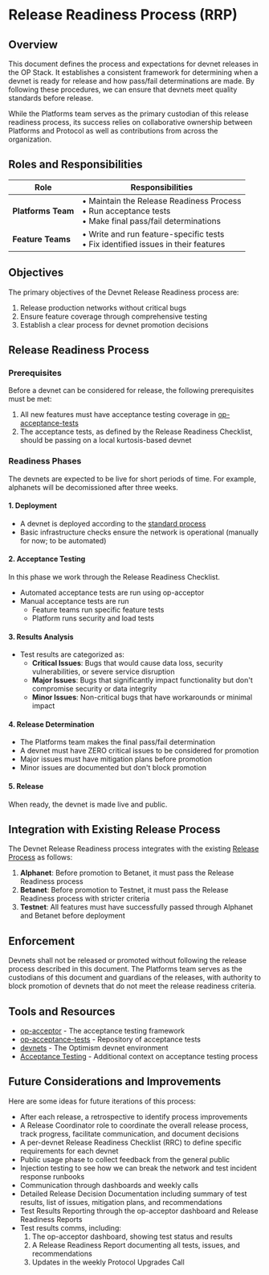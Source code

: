 # Release Readiness Process (RRP)

## Overview

This document defines the process and expectations for devnet releases in the OP Stack. It establishes a consistent framework for determining when a devnet is ready for release and how pass/fail determinations are made. By following these procedures, we can ensure that devnets meet quality standards before release.

While the Platforms team serves as the primary custodian of this release readiness process, its success relies on collaborative ownership between Platforms and Protocol as well as contributions from across the organization.

## Roles and Responsibilities

| Role | Responsibilities |
|------|-----------------|
| **Platforms Team** | • Maintain the Release Readiness Process<br>• Run acceptance tests<br>• Make final pass/fail determinations |
| **Feature Teams** | • Write and run feature-specific tests<br>• Fix identified issues in their features |

## Objectives

The primary objectives of the Devnet Release Readiness process are:

1. Release production networks without critical bugs
2. Ensure feature coverage through comprehensive testing
3. Establish a clear process for devnet promotion decisions

## Release Readiness Process

### Prerequisites

Before a devnet can be considered for release, the following prerequisites must be met:

1. All new features must have acceptance testing coverage in [op-acceptance-tests](https://github.com/ethereum-optimism/optimism/tree/main/op-acceptance-tests)
2. The acceptance tests, as defined by the Release Readiness Checklist, should be passing on a local kurtosis-based devnet

### Readiness Phases

The devnets are expected to be live for short periods of time. For example, alphanets will be decomissioned after three weeks.

#### 1. Deployment

- A devnet is deployed according to the [standard process](https://github.com/ethereum-optimism/devnets/blob/main/README.md)
- Basic infrastructure checks ensure the network is operational (manually for now; to be automated)


#### 2. Acceptance Testing
In this phase we work through the Release Readiness Checklist.
- Automated acceptance tests are run using op-acceptor
- Manual acceptance tests are run
  - Feature teams run specific feature tests
  - Platform runs security and load tests

#### 3. Results Analysis

- Test results are categorized as:
  - **Critical Issues**: Bugs that would cause data loss, security vulnerabilities, or severe service disruption
  - **Major Issues**: Bugs that significantly impact functionality but don't compromise security or data integrity
  - **Minor Issues**: Non-critical bugs that have workarounds or minimal impact

#### 4. Release Determination

- The Platforms team makes the final pass/fail determination
- A devnet must have ZERO critical issues to be considered for promotion
- Major issues must have mitigation plans before promotion
- Minor issues are documented but don't block promotion

#### 5. Release
When ready, the devnet is made live and public.

## Integration with Existing Release Process

The Devnet Release Readiness process integrates with the existing [Release Process](../release-process.md) as follows:

1. **Alphanet**: Before promotion to Betanet, it must pass the Release Readiness process
2. **Betanet**: Before promotion to Testnet, it must pass the Release Readiness process with stricter criteria
3. **Testnet**: All features must have successfully passed through Alphanet and Betanet before deployment

## Enforcement

Devnets shall not be released or promoted without following the release process described in this document. The Platforms team serves as the custodians of this document and guardians of the releases, with authority to block promotion of devnets that do not meet the release readiness criteria.

## Tools and Resources

- [op-acceptor](https://github.com/ethereum-optimism/infra/tree/main/op-acceptor) - The acceptance testing framework
- [op-acceptance-tests](https://github.com/ethereum-optimism/optimism/tree/develop/op-acceptance-tests) - Repository of acceptance tests
- [devnets](https://devnets.optimism.io/) - The Optimism devnet environment
- [Acceptance Testing](./index.md) - Additional context on acceptance testing process

## Future Considerations and Improvements

Here are some ideas for future iterations of this process:

* After each release, a retrospective to identify process improvements
* A Release Coordinator role to coordinate the overall release process, track progress, facilitate communication, and document decisions
* A per-devnet Release Readiness Checklist (RRC) to define specific requirements for each devnet
* Public usage phase to collect feedback from the general public
* Injection testing to see how we can break the network and test incident response runbooks
* Communication through dashboards and weekly calls
* Detailed Release Decision Documentation including summary of test results, list of issues, mitigation plans, and recommendations
* Test Results Reporting through the op-acceptor dashboard and Release Readiness Reports
* Test results comms, including:
  1. The op-acceptor dashboard, showing test status and results
  2. A Release Readiness Report documenting all tests, issues, and recommendations
  3. Updates in the weekly Protocol Upgrades Call